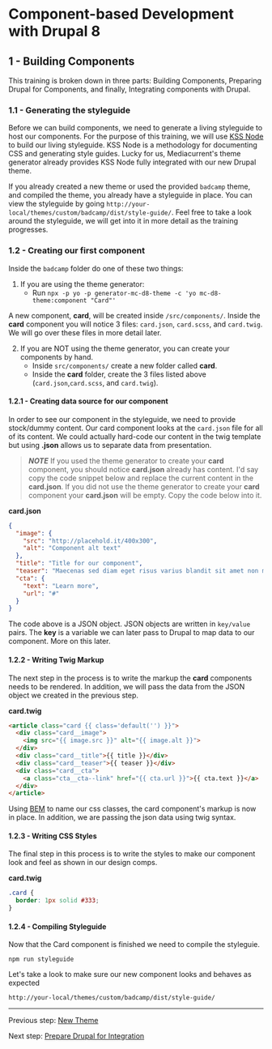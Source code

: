 # Component-based Development with Drupal 8

## 1 - Building Components
This training is broken down in three parts:  Building Components, Preparing Drupal for Components, and finally, Integrating components with Drupal.

### 1.1 - Generating the styleguide
Before we can build components, we need to generate a living styleguide to host our components.  For the purpose of this training, we will use [KSS Node](https://github.com/kss-node/kss-node) to build our living styleguide.  KSS Node is a methodology for documenting CSS and generating style guides.  Lucky for us, Mediacurrent's theme generator already provides KSS Node fully integrated with our new Drupal theme.

If you already created a new theme or used the provided `badcamp` theme, and compiled the theme, you already have a styleguide in place.  You can view the styleguide by going `http://your-local/themes/custom/badcamp/dist/style-guide/`.  Feel free to take a look around the styleguide, we will get into it in more detail as the training progresses.

### 1.2 - Creating our first component
Inside the `badcamp` folder do one of these two things:
1. If you are using the theme generator:
   * Run `npx -p yo -p generator-mc-d8-theme -c 'yo mc-d8-theme:component "Card"'`

A new component, **card**, will be created inside `/src/components/`.  Inside the **card** component you will notice 3 files: `card.json`, `card.scss`, and `card.twig`.  We will go over these files in more detail later.

2. If you are NOT using the theme generator,  you can create your components by hand.
   * Inside `src/components/` create a new folder called **card**.
   * Inside the **card** folder, create the 3 files listed above (`card.json`,`card.scss`, and `card.twig`).


#### 1.2.1 - Creating data source for our component
In order to see our component in the styleguide, we need to provide stock/dummy content.  Our card component looks at the `card.json` file for all of its content.  We could actually hard-code our content in the twig template but using **.json** allows us to separate data from presentation.

> **_NOTE_**
> If you used the theme generator to create your **card** component, you should notice **card.json** already has content.  I'd say copy the code snippet below and replace the current content in the **card.json**.  If you did not use the theme generator to create your **card** component your **card.json** will be empty.  Copy the code below into it.

**card.json**
```json
{
  "image": {
    "src": "http://placehold.it/400x300",
    "alt": "Component alt text"
  },
  "title": "Title for our component",
  "teaser": "Maecenas sed diam eget risus varius blandit sit amet non magna. Cum sociis natoque penatibus et magnis dis parturient montes, nascetur ridiculus mus.",
  "cta": {
    "text": "Learn more",
    "url": "#"
  }
}
```
The code above is a JSON object.  JSON objects are written in `key/value` pairs.  The **key** is a variable we can later pass to Drupal to map data to our component.  More on this later.


#### 1.2.2 - Writing Twig Markup
The next step in the process is to write the markup the **card** components needs to be rendered.  In addition, we will pass the data from the JSON object we created in the previous step.

**card.twig**
```html
<article class="card {{ class='default('') }}">
  <div class="card__image">
    <img src="{{ image.src }}" alt="{{ image.alt }}">
  </div>
  <div class="card__title">{{ title }}</div>
  <div class="card__teaser">{{ teaser }}</div>
  <div class="card__cta">
    <a class="cta__cta--link" href="{{ cta.url }}">{{ cta.text }}</a>
  </div>
</article>
```
Using [BEM](https://css-tricks.com/bem-101/) to name our css classes, the card component's markup is now in place.  In addition, we are passing the json data using twig syntax.



#### 1.2.3 - Writing CSS Styles
The final step in this process is to write the styles to make our component look and feel as shown in our design comps.

**card.twig**
```css
.card {
  border: 1px solid #333;
}
```

#### 1.2.4 - Compiling Styleguide
Now that the Card component is finished we need to compile the styleguie.

```
npm run styleguide
```

Let's take a look to make sure our new component looks and behaves as expected

```
http://your-local/themes/custom/badcamp/dist/style-guide/
```

---
Previous step:  [New Theme](1-new-theme.md)


Next step:  [Prepare Drupal for Integration](3-prepare-drupal.md)





